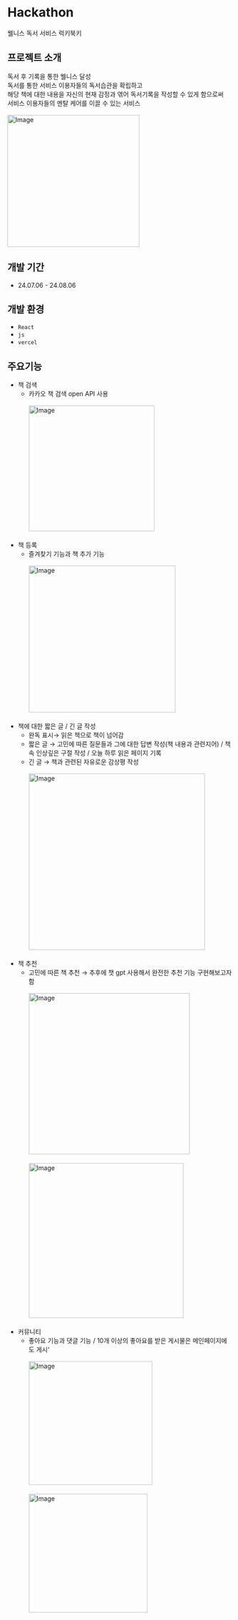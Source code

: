 # Hackathon
웰니스 독서 서비스 럭키북키

## 프로젝트 소개
독서 후 기록을 통한 웰니스 달성<br>
독서를 통한 서비스 이용자들의 독서습관을 확립하고<br>
해당 책에 대한 내용을 자신의 현재 감정과 엮어 독서기록을 작성할 수 있게 함으로써<br>
서비스 이용자들의 멘탈 케어를 이끌 수 있는 서비스
<br>
<br>
<img width="296" alt="Image" src="https://github.com/user-attachments/assets/f9d4def0-9ecc-4986-809a-20c7e3b64c72" />

## 개발 기간
* 24.07.06 - 24.08.06

## 개발 환경
- `React`
- `js`
- `vercel`

## 주요기능
- 책 검색
    - 카카오 책 검색 open API 사용 <br><br>
    <img width="282" alt="Image" src="https://github.com/user-attachments/assets/98f60ebf-357a-4d75-a83b-63241c7a3fc1" /> <br><br>
- 책 등록
    - 즐겨찾기 기능과 책 추가 기능 <br><br>
      <img width="329" alt="Image" src="https://github.com/user-attachments/assets/d75c47b9-dd77-4a9f-bb70-de7220de1398" />  <br><br>
- 책에 대한 짧은 글 / 긴 글 작성
    - 완독 표시→ 읽은 책으로 책이 넘어감
    - 짧은 글 → 고민에 따른 질문들과 그에 대한 답변 작성(책 내용과 관련지어) / 책속 인상깊은 구절 작성 / 오늘 하루 읽은 페이지 기록
    - 긴 글 → 책과 관련된 자유로운 감상평 작성 <br><br>
    <img width="395" alt="Image" src="https://github.com/user-attachments/assets/be2cfe21-031d-4f2b-a879-5e222defe456" /> <br><br>
- 책 추천
    - 고민에 따른 책 추천 → 추후에 챗 gpt 사용해서 완전한 추천 기능 구현해보고자함<br><br>
    <img width="361" alt="Image" src="https://github.com/user-attachments/assets/eb808b10-e68a-4377-af99-c071500d3760" /> <br><br>
    <img width="347" alt="Image" src="https://github.com/user-attachments/assets/3e5e9c60-7800-4049-85c2-92a96a38b4cf" /> <br><br>
- 커뮤니티
    - 좋아요 기능과 댓글 기능 / 10개 이상의 좋아요를 받은 게시물은 메인페이지에도 게시'<br><br>
      <img width="277" alt="Image" src="https://github.com/user-attachments/assets/98a368fa-0138-4b0d-ba6b-be3ed40dff6f" /><br><br>
      <img width="266" alt="Image" src="https://github.com/user-attachments/assets/6d277e3e-8d6a-4333-af02-ff23975141ef" />
